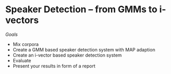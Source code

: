 # Speaker Detection – from GMMs to i-vectors

*Goals*
* Mix corpora
* Create a GMM based speaker detection system with MAP adaption
* Create an i-vector based speaker detection system
* Evaluate
* Present your results in form of a report


